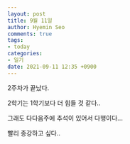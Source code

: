 ```yaml
---
layout: post
title: 9월 11일
author: Hyemin Seo
comments: true
tags:
- today
categories:
- 일기
date: 2021-09-11 12:35 +0900
---
```

2주차가 끝났다.

2학기는 1학기보다 더 힘들 것 같다..

그래도 다다음주에 추석이 있어서 다행이다...

빨리 종강하고 싶다..
